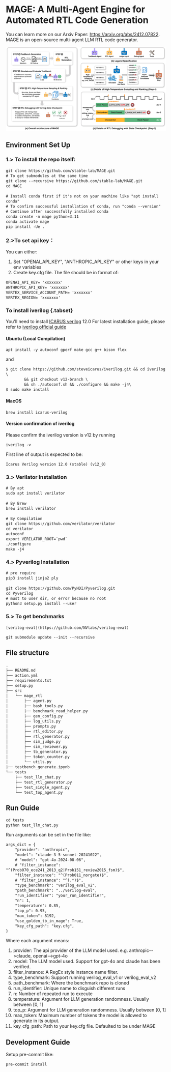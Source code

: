 # MAGE: A Multi-Agent Engine for Automated RTL Code Generation

You can learn more on our Arxiv Paper: https://arxiv.org/abs/2412.07822.
MAGE is an open-source multi-agent LLM RTL code generator.

![DAC-overview](fig/DAC-overview.png)

## Environment Set Up

### 1.> To install the repo itself:
```
git clone https://github.com/stable-lab/MAGE.git
# To get submodules at the same time
git clone --recursive https://github.com/stable-lab/MAGE.git
cd MAGE

# Install conda first if it's not on your machine like "apt install conda"
# To confirm successful installation of conda, run "conda --version"
# Continue after successfully installed conda
conda create -n mage python=3.11
conda activate mage
pip install -Ue .
```

### 2.>To set api key：
You can either:
1. Set "OPENAI_API_KEY", "ANTHROPIC_API_KEY" or other keys in your env variables
2. Create key.cfg file. The file should be in format of:

```
OPENAI_API_KEY= 'xxxxxxx'
ANTHROPIC_API_KEY= 'xxxxxxx'
VERTEX_SERVICE_ACCOUNT_PATH= 'xxxxxxx'
VERTEX_REGION= 'xxxxxxx'
```

### To install iverilog {.tabset}
You'll need to install [ICARUS verilog](https://github.com/steveicarus/iverilog) 12.0
For latest installation guide, please refer to [iverilog official guide](https://steveicarus.github.io/iverilog/usage/installation.html)

#### Ubuntu (Local Compilation)
```
apt install -y autoconf gperf make gcc g++ bison flex
```
and
```
$ git clone https://github.com/steveicarus/iverilog.git && cd iverilog \
        && git checkout v12-branch \
        && sh ./autoconf.sh && ./configure && make -j4\
$ sudo make install
```
#### MacOS
```
brew install icarus-verilog
```

#### Version confirmation of iverilog
Please confirm the iverilog version is v12 by running
```
iverilog -v
```

First line of output is expected to be:
```
Icarus Verilog version 12.0 (stable) (v12_0)
```

### 3.>  Verilator Installation

```
# By apt
sudo apt install verilator

# By Brew
brew install verilator

# By Compilation
git clone https://github.com/verilator/verilator
cd verilator
autoconf
export VERILATOR_ROOT=`pwd`
./configure
make -j4
```

### 4.> Pyverilog Installation

```
# pre require
pip3 install jinja2 ply

git clone https://github.com/PyHDI/Pyverilog.git
cd Pyverilog
# must to user dir, or error because no root
python3 setup.py install --user
```

### 5.> To get benchmarks

```
[verilog-eval](https://github.com/NVlabs/verilog-eval)
```

```
git submodule update --init --recursive
```

## File structure
```
.
├── README.md
├── action.yml
├── requirements.txt
├── setup.py
├── src
│   └── mage_rtl
│       ├── agent.py
│       ├── bash_tools.py
│       ├── benchmark_read_helper.py
│       ├── gen_config.py
│       ├── log_utils.py
│       ├── prompts.py
│       ├── rtl_editor.py
│       ├── rtl_generator.py
│       ├── sim_judge.py
│       ├── sim_reviewer.py
│       ├── tb_generator.py
│       ├── token_counter.py
│       └── utils.py
├── testbench_generate.ipynb
└── tests
    ├── test_llm_chat.py
    ├── test_rtl_generator.py
    ├── test_single_agent.py
    └── test_top_agent.py
```

## Run Guide
```
cd tests
python test_llm_chat.py
```

Run arguments can be set in the file like:

```
args_dict = {
    "provider": "anthropic",
    "model": "claude-3-5-sonnet-20241022",
    # "model": "gpt-4o-2024-08-06",
    # "filter_instance": "^(Prob070_ece241_2013_q2|Prob151_review2015_fsm)$",
    "filter_instance": "^(Prob011_norgate)$",
    # "filter_instance": "^(.*)$",
    "type_benchmark": "verilog_eval_v2",
    "path_benchmark": "../verilog-eval",
    "run_identifier": "your_run_identifier",
    "n": 1,
    "temperature": 0.85,
    "top_p": 0.95,
    "max_token": 8192,
    "use_golden_tb_in_mage": True,
    "key_cfg_path": "key.cfg",
}
```
Where each argument means:
1. provider: The api provider of the LLM model used. e.g. anthropic-->claude, openai-->gpt-4o
2. model: The LLM model used. Support for gpt-4o and claude has been verified.
3. filter_instance: A RegEx style instance name filter.
4. type_benchmark: Support running verilog_eval_v1 or verilog_eval_v2
5. path_benchmark: Where the benchmark repo is cloned
6. run_identifier: Unique name to disguish different runs
7. n: Number of repeated run to execute
8. temperature: Argument for LLM generation randomness. Usually between [0, 1]
9. top_p: Argument for LLM generation randomness. Usually between [0, 1]
10. max_token: Maximum number of tokens the model is allowed to generate in its output.
11. key_cfg_path: Path to your key.cfg file. Defaulted to be under MAGE


## Development Guide

Setup pre-commit like:
```
pre-commit install
```

